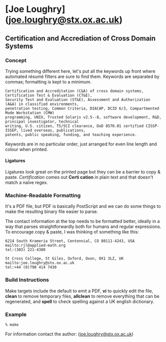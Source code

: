 [Joe Loughry] (joe.loughry@stx.ox.ac.uk)
============

Certification and Accrediation of Cross Domain Systems
------------------------------------------------------

### Concept
Trying something different here, let's put all the keywords up front where automated résumé filters
are sure to find them.  Keywords are separated by commas; formatting is kept to a minimum.

    Certification and Accreditation (C&A) of cross domain systems, Certification Test & Evaluation (CT&E),
    Security Test and Evaluation (ST&E), Assessment and Authorization (A&A) in classified environments,
    penetration testing, Common Criteria, DIACAP, DCID 6/3, Compartmented Mode Workstation (CMW)
    programming, UNIX, Trusted Solaris v2.5--8, software development, R&D, principal investigator, technical
    writing, U.S. citizen, TS/SCI clearance, DoD 8570.01 certified CISSP-ISSEP, lived overseas, publications,
    patents, public speaking, funding, and teaching experience.

Keywords are in no particular order, just arranged for even line length and colour when printed.

#### Ligatures
Ligatures look great on the printed page but they can be a barrier to copy & paste.  *Certification*
comes out **Certi cation** in plain text and that doesn't match a naïve regex.

### Machine-Readable Formatting
It's a PDF file, but PDF is basically PostScript and we can do some things to make the resulting
binary file easier to parse.

The contact information at the top needs to be formatted better, ideally in a way that parses
straightforwardly both for humans and regular expressions.  To encourage copy & paste, I was thinking
of something like this:

    6214 South Krameria Street, Centennial, CO 80111-4243, USA
    mailto:rjl@applied-math.org
    tel:(303) 221-4380
    
    St Cross College, St Giles, Oxford, Oxon, OX1 3LZ, UK
    mailto:joe.loughry@stx.ox.ac.uk
    tel:+44 (0)798 414 7430

### Build Instructions
Make targets include the default to emit a PDF, **vi** to quickly edit the file, **clean** to remove
temporary files, **allclean** to remove everything that can be regenerated, and **spell** to check
spelling against a UK english dictionary.

### Example
    % make

For information contact the author: (joe.loughry@stx.ox.ac.uk)
